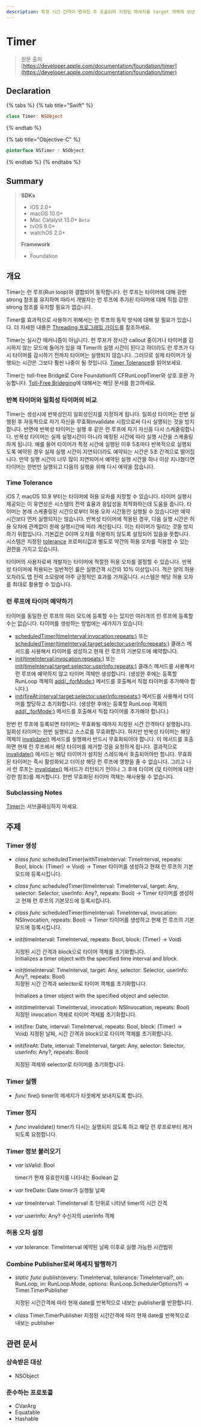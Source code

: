 ```yaml
---
description: 특정 시간 간격이 경과한 후 호출되어 지정된 메세지를 target 객체에 보낸다.
---
```


# Timer

> 원문 출처  
> [https://developer.apple.com/documentation/foundation/timer](https://developer.apple.com/documentation/foundation/timer)

## Declaration

{% tabs %}
{% tab title="Swift" %}
```swift
class Timer: NSObject
```
{% endtab %}

{% tab title="Objective-C" %}
```objectivec
@interface NSTimer : NSObject
```
{% endtab %}
{% endtabs %}

## Summary

> **SDKs**
>
> * iOS 2.0+
> * macOS 10.0+
> * Mac Catalyst 13.0+ `Beta`
> * tvOS 9.0+
> * watchOS 2.0+
>
> **Framework**
>
> * Foundation

## 개요 <a id="overview"></a>

Timer는 런 루프\(Run loop\)와 결합되어 동작합니다. 런 루프는 타이머에 대해 강한strong 참조를 유지하며 따라서 개발자는 런 루프에 추가된 타이머에 대해 직접 강한strong 참조를 유지할 필요가 없습니다.

Timer를 효과적으로 사용하기 위해서는 런 루프의 동작 방식에 대해 알 필요가 있습니다. 더 자세한 내용은 [Threading 프로그래밍 가이드](../../../documentation-archive/threading-programming-guide/)를 참조하세요.

Timer는 실시간 매커니즘이 아닙니다. 런 루프가 장시간 callout 중이거나 타이머를 감시하지 않는 모드에 들어가 있을 때 Timer의 실행 시간이 된다고 하더라도 런 루프가 다시 타이머를 감시하기 전까지 타이머는 실행되지 않습니다. 그러므로 실제 타이머가 실행되는 시간은 그보다 훨씬 나중이 될 것입니다. [Timer Tolerance](timer.md#time-tolerance)를 읽어보세요.

Timer는 toll-free Bridge로 Core Foundation의 CFRunLoopTimer와 상호 호환 가능합니다. [Toll-Free Brideging](../../../etc/not-found.md)에 대해서는 해당 문서를 참고하세요.

### 반복 타이머와 일회성 타이머의 비교 <a id="comparing-repeating-and-nonrepeating-timers"></a>

Timer는 생성시에 반복성인지 일회성인지를 지정하게 됩니다. 일회성 타이머는 한번 실행된 후 자동적으로 자기 자신을 무효화invalidate 시킴으로써 다시 실행되는 것을 방지합니다. 반면에 반복성 타이머는 실행 후 같은 런 루프에 자기 자신을 다시 스케줄링합니다. 반복성 타이머는 실제 실행시간이 아니라 예정된 시간에 따라 실행 시간을 스케줄링하게 됩니다. 예를 들어 타이머가 특정 시간에 실행된 이후 5초마다 반복적으로 실행되도록 예약된 경우 실제 실행 시간이 지연되더라도 예약되는 시간은 5초 간격으로 떨어집니다. 만약 실행 시간이 너무 많이 지연되어서 예약된 실행 시간을 하나 이상 지나쳤다면 타이머는 한번만 실행되고 다음의 실행을 위해 다시 예약을 잡습니다.

### Time Tolerance

iOS 7, macOS 10.9 부터는 타이머에 허용 오차를 지정할 수 있습니다. 타이머 실행시 제공되는 이 유연성은 시스템의 전력 효율과 응답성을 최적화하는데 도움을 줍니다. 타이머는 본래 스케줄링된 시간으로부터 허용 오차 시간동안 실행될 수 있습니다만 예약 시간보다 먼저 실행되지는 않습니다. 반복성 타이머에 적용된 경우, 다음 실행 시간은 허용 오차에 관계없이 원래 실행시간에 따라 계산됩니다. 이는 타이머가 밀리는 것을 방지하기 위함입니다. 기본값은 0이며 오차를 허용하지 않도록 설정되어 있음을 뜻합니다. 시스템은 지정된 [tolerance](../../../etc/not-found.md) 프로퍼티값과 별도로 약간의 허용 오차를 적용할 수 있는 권한을 가지고 있습니다.

타이머의 사용자로써 개발자는 타이머에 적절한 허용 오차를 결정할 수 있습니다. 반복성 타이머에 적용되는 일반적인 룰은 실행간격 시간의 10% 이상입니다. 적은 양의 허용 오차라도 앱 전력 소모량에 아주 긍정적인 효과를 가져옵니다. 시스템은 해당 허용 오차를 최대로 활용할 수 있습니다.

### 런 루프에 타이머 예약하기 <a id="scheduling-timers-in-run-loops"></a>

타이머를 동일한 런 루프의 여러 모드에 등록할 수는 있지만 여러개의 런 루프에 등록할 수는 없습니다. 타이머를 생성하는 방법에는 세가지가 있습니다:

* [scheduledTimer\(timeInterval:invocation:repeats:\)](../../../etc/not-found.md) 또는 [scheduledTimer\(timeInterval:target:selector:userInfo:repeats:\)](../../../etc/not-found.md) 클래스 메서드를 사용해서 타이머를 생성하고 현재 런 루프의 기본모드에 예약합니다.
* [init\(timeInterval:invocation:repeats:\)](../../../etc/not-found.md) 또는 [init\(timeInterval:target:selector:userInfo:repeats:\)](../../../etc/not-found.md) 클래스 메서드를 사용해서 런 루프에 예약하지 않고 타이머 객체만 생성합니다. \(생성한 후에는 등록할 RunLoop 객체의 [add\(\_:forMode:\)](../../../etc/not-found.md) 메서드를 호출해서 직접 타이머를 추가해야 합니다.\)
* [init\(fireAt:interval:target:selector:userInfo:repeats:\)](../../../etc/not-found.md) 메서드를 사용해서 타이머를 할당하고 초기화합니다. \(생성한 후에는 등록할 RunLoop 객체의 [add\(\_:forMode:\)](../../../etc/not-found.md) 메서드를 호출해서 직접 타이머를 추가해야 합니다.\)

한번 런 루프에 등록되면 타이머는 무효화될 때까지 지정된 시간 간격마다 실행됩니다. 일회성 타이머는 한번 실행되고 스스로를 무효화합니다. 하지만 반복성 타이머는 해당 객체의 [invalidate\(\)](../../../etc/not-found.md) 메서드를 실행해서 반드시 무효화되어야 합니다. 이 메서드를 호출하면 현재 런 루프에서 해당 타이머를 제거할 것을 요청하게 됩니다. 결과적으로 [invalidate\(\)](../../../etc/not-found.md) 메서드는 해당 타이머가 설치된 스레드에서 호출되어야만 합니다. 무효화된 타이머는 즉시 활성화되고 더이상 해당 런 루프에 영향을 줄 수 없습니다. 그리고 나서 런 루프는 [invalidate\(\)](../../../etc/not-found.md) 메서드가 리턴되기 전이나 그 후에 타이머 \(및 타이머에 대한 강한 참조\)를 제거합니다. 한번 무효화된 타이머 객체는 재사용될 수 없습니다.

### Subclassing Notes

[Timer](timer.md)는 서브클래싱하지 마세요.

## 주제

### Timer 생성

* _class func_ scheduledTimer\(withTimeInterval: TimeInterval, repeats: Bool, block: \(Timer\) -&gt; Void\) -&gt; Timer 타이머를 생성하고 현재 런 루프의 기본모드에 등록시킵니다.
* _class func_ scheduledTimer\(timeInterval: TimeInterval, target: Any, selector: Selector, userInfo: Any?, repeats: Bool\) -&gt; Timer 타이머를 생성하고 현재 런 루프의 기본모드에 등록시킵니다.
* _class func_ scheduledTimer\(timeInterval: TimeInterval, invocation: NSInvocation, repeats: Bool\) -&gt; Timer 타이머를 생성하고 현재 런 루프의 기본모드에 등록시킵니다.
* init\(timeInterval: TimeInterval, repeats: Bool, block: \(Timer\) -&gt; Void\)

  지정된 시간 간격과 block으로 타이머 객체를 초기화합니다.  
  Initializes a timer object with the specified time interval and block.

* init\(timeInterval: TimeInterval, target: Any, selector: Selector, userInfo: Any?, repeats: Bool\)  
  지정된 시간 간격과 selector로 타이머 객체를 초기화합니다.

  Initializes a timer object with the specified object and selector.

* init\(timeInterval: TimeInterval, invocation: NSInvocation, repeats: Bool\) 지정된 invocation 객체로 타이머 객체를 초기화합니다.
* init\(fire: Date, interval: TimeInterval, repeats: Bool, block: \(Timer\) -&gt; Void\) 지정된 날짜, 시간 간격과 block으로 타이머 객체를 초기화합니다.
* init\(fireAt: Date, interval: TimeInterval, target: Any, selector: Selector, userInfo: Any?, repeats: Bool\)

  지정된 객체와 selector로 타이머를 초기화합니다.

### Timer 실행

* _func_ fire\(\) timer의 메세지가 타겟에게 보내지도록 합니다.

### Timer 정지

* _func_ invalidate\(\) timer가 다시는 실행되지 않도록 하고 해당 런 루프로부터 제거되도록 요청합니다.

### Timer 정보 불러오기

* _var_ isValid: Bool

  timer가 현재 유효한지를 나타내는 Boolean 값

* _var_ fireDate: Date timer가 실행될 날짜
* _var_ timeInterval: TimeInterval 초 단위로 나타낸 timer의 시간 간격
* _var_ userInfo: Any? 수신자의 userInfo 객체

### 허용 오차 설정

* _var_ tolerance: TimeInterval 예약된 날짜 이후로 실행 가능한 시간범위

### Combine Publisher로써 메세지 발행하기

* _static func_ publish\(every: TimeInterval, tolerance: TimeInterval?, on: RunLoop, in: RunLoop.Mode, options: RunLoop.SchedulerOptions?\) -&gt; Timer.TimerPublisher

  지정된 시간간격에 따라 현재 date를 반복적으로 내보는 publisher를 반환합니다.

* _class_ Timer.TimerPublisher 지정된 시간간격에 따라 현재 date를 반복적으로 내보는 publisher

## 관련 문서

### 상속받은 대상

* NSObject

### 준수하는 프로토콜

* CVarArg
* Equatable
* Hashable

